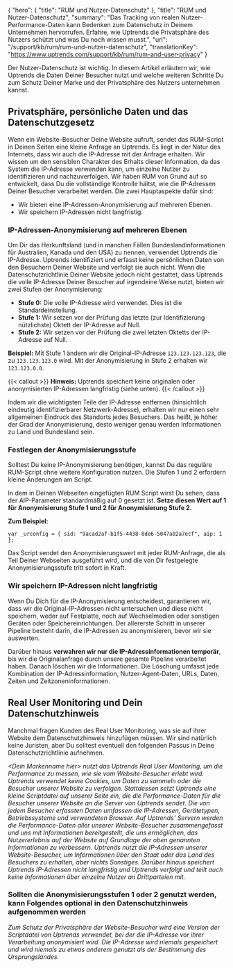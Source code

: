 {
  "hero": {
    "title": "RUM und Nutzer-Datenschutz"
  },
  "title": "RUM und Nutzer-Datenschutz",
  "summary": "Das Tracking von realen Nutzer-Performance-Daten kann Bedenken zum Datenschutz in Deinem Unternehmen hervorrufen. Erfahre, wie Uptrends die Privatsphäre des Nutzers schützt und was Du noch wissen musst.",
  "url": "/support/kb/rum/rum-und-nutzer-datenschutz",
  "translationKey": "https://www.uptrends.com/support/kb/rum/rum-and-user-privacy"
}

Der Nutzer-Datenschutz ist wichtig. In diesem Artikel erläutern wir, wie Uptrends die Daten Deiner Besucher nutzt und welche weiteren Schritte Du zum Schutz Deiner Marke und der Privatsphäre des Nutzers unternehmen kannst.

## Privatsphäre, persönliche Daten und das Datenschutzgesetz

Wenn ein Website-Besucher Deine Website aufruft, sendet das RUM-Script in Deinen Seiten eine kleine Anfrage an Uptrends. Es liegt in der Natur des Internets, dass wir auch die IP-Adresse mit der Anfrage erhalten. Wir wissen um den sensiblen Charakter des Erhalts dieser Information, da das System die IP-Adresse verwenden kann, um einzelne Nutzer zu identifizieren und nachzuverfolgen. Wir haben RUM von Grund auf so entwickelt, dass Du die vollständige Kontrolle hältst, wie die IP-Adressen Deiner Besucher verarbeitet werden. Die zwei Hauptaspekte dafür sind:

-   Wir bieten eine IP-Adressen-Anonymisierung auf mehreren Ebenen.
-   Wir speichern IP-Adressen nicht langfristig.

### IP-Adressen-Anonymisierung auf mehreren Ebenen

Um Dir das Herkunftsland (und in manchen Fällen Bundeslandinformationen für Australien, Kanada und den USA) zu nennen, verwendet Uptrends die IP-Adresse. Uptrends identifiziert und erfasst keine persönlichen Daten von den Besuchern Deiner Website und verfolgt sie auch nicht. Wenn die Datenschutzrichtlinie Deiner Website jedoch nicht gestattet, dass Uptrends die volle IP-Adresse Deiner Besucher auf irgendeine Weise nutzt, bieten wir zwei Stufen der Anonymisierung:

-   **Stufe 0:** Die volle IP-Adresse wird verwendet. Dies ist die Standardeinstellung.
-   **Stufe 1:** Wir setzen vor der Prüfung das letzte (zur Identifizierung nützlichste) Oktett der IP-Adresse auf Null.
-   **Stufe 2:** Wir setzen vor der Prüfung die zwei letzten Oktetts der IP-Adresse auf Null.

**Beispiel:** Mit Stufe 1 ändern wir die Original-IP-Adresse `123.123.123.123`, die zu `123.123.123.0` wird. Mit der Anonymisierung in Stufe 2 erhalten wir `123.123.0.0`.

{{< callout >}}
**Hinweis:** Uptrends speichert keine originalen oder anonymisierten IP-Adressen langfristig (siehe unten).
{{< /callout >}}

Indem wir die wichtigsten Teile der IP-Adresse entfernen (hinsichtlich eindeutig identifizierbarer Netzwerk-Adresse), erhalten wir nur einen sehr allgemeinen Eindruck des Standorts jedes Besuchers. Das heißt, je höher der Grad der Anonymisierung, desto weniger genau werden Informationen zu Land und Bundesland sein.

### Festlegen der Anonymisierungsstufe

Solltest Du keine IP-Anonymisierung benötigen, kannst Du das reguläre RUM-Script ohne weitere Konfiguration nutzen. Die Stufen 1 und 2 erfordern kleine Änderungen am Script.

In dem in Deinen Webseiten eingefügten RUM Script wirst Du sehen, dass der AIP-Parameter standardmäßig auf 0 gesetzt ist. **Setze diesen Wert auf 1 für Anonymisierung Stufe 1 und 2 für Anonymisierung Stufe 2.**

**Zum Beispiel:**

`var _urconfig = { sid: "9acad2af-b1f5-4438-8de6-5047a02a7ecf", aip: 1 };`

Das Script sendet den Anonymisierungswert mit jeder RUM-Anfrage, die als Teil Deiner Webseiten ausgeführt wird, und die von Dir festgelegte Anonymisierungsstufe tritt sofort in Kraft.

### Wir speichern IP-Adressen nicht langfristig

Wenn Du Dich für die IP-Anonymisierung entscheidest, garantieren wir, dass wir die Original-IP-Adressen nicht untersuchen und diese nicht speichern, weder auf Festplatte, noch auf Wechselmedien oder sonstigen Geräten oder Speichereinrichtungen. Der allererste Schritt in unserer Pipeline besteht darin, die IP-Adressen zu anonymisieren, bevor wir sie auswerten.

Darüber hinaus **verwahren wir nur die IP-Adressinformationen temporär**, bis wir die Originalanfrage durch unsere gesamte Pipeline verarbeitet haben. Danach löschen wir die Informationen. Die Löschung umfasst jede Kombination der IP-Adressinformation, Nutzer-Agent-Daten, URLs, Daten, Zeiten und Zeitzoneninformationen.

## Real User Monitoring und Dein Datenschutzhinweis

Manchmal fragen Kunden des Real User Monitoring, was sie auf ihrer Website dem Datenschutzhinweis hinzufügen müssen. Wir sind natürlich keine Juristen, aber Du solltest eventuell den folgenden Passus in Deine Datenschutzrichtlinie aufnehmen.

*&lt;Dein Markenname hier&gt; nutzt das Uptrends Real User Monitoring, um die Performance zu messen, wie sie vom Website-Besucher erlebt wird. Uptrends verwendet keine Cookies, um Daten zu sammeln oder die Besucher unserer Website zu verfolgen. Stattdessen setzt Uptrends eine kleine Scriptdatei auf unserer Seite ein, die die Performance-Daten für die Besucher unserer Website an die Server von Uptrends sendet. Die von jedem Besucher erfassten Daten umfassen die IP-Adressen, Gerätetypen, Betriebssysteme und verwendeten Browser. Auf Uptrends’ Servern werden die Performance-Daten aller unserer Website-Besucher zusammengefasst und uns mit Informationen bereitgestellt, die uns ermöglichen, das Nutzererlebnis auf der Website auf Grundlage der oben genannten Informationen zu verbessern. Uptrends nutzt die IP-Adressen unserer Website-Besucher, um Informationen über den Staat oder das Land des Besuchers zu erhalten, aber nichts Sonstiges. Darüber hinaus speichert Uptrends IP-Adressen nicht langfristig und Uptrends verfolgt und teilt auch keine Informationen über einzelne Nutzer an Drittparteien mit.*

### Sollten die Anonymisierungsstufen 1 oder 2 genutzt werden, kann Folgendes optional in den Datenschutzhinweis aufgenommen werden 

*Zum Schutz der Privatsphäre der Website-Besucher wird eine Version der Scriptdatei von Uptrends verwendet, bei der die IP-Adresse vor ihrer Verarbeitung anonymisiert wird. Die IP-Adresse wird niemals gespeichert und wird niemals zu etwas anderem genutzt als der Bestimmung des Ursprungslandes.*
